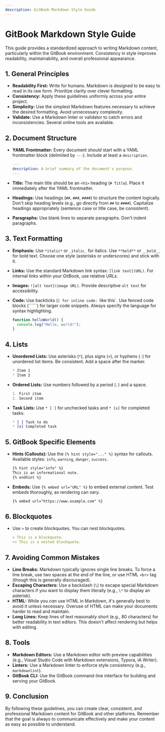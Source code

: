 ```yaml
---
description: GitBook Markdown Style Guide
---
```

# GitBook Markdown Style Guide

This guide provides a standardized approach to writing Markdown content, particularly within the GitBook environment. Consistency in style improves readability, maintainability, and overall professional appearance.

## 1. General Principles

*   **Readability First:** Write for humans. Markdown is designed to be easy to read in its raw form. Prioritize clarity over clever formatting.
*   **Consistency:** Apply these guidelines uniformly across your entire project.
*   **Simplicity:** Use the simplest Markdown features necessary to achieve the desired formatting. Avoid unnecessary complexity.
*   **Validate:** Use a Markdown linter or validator to catch errors and inconsistencies. Several online tools are available.

## 2. Document Structure

*   **YAML Frontmatter:** Every document *should* start with a YAML frontmatter block (delimited by `---`). Include at least a `description`.

    ```yaml
    ---
    description: A brief summary of the document's purpose.
    ---
    ```

*   **Title:** The main title should be an `<h1>` heading (`# Title`). Place it immediately after the YAML frontmatter.
*   **Headings:** Use headings (`##`, `###`, `####`) to structure the content logically. Don't skip heading levels (e.g., go directly from `##` to `####`). Capitalize headings appropriately (sentence case or title case, be consistent).
*   **Paragraphs:** Use blank lines to separate paragraphs. Don't indent paragraphs.

## 3. Text Formatting

*   **Emphasis:** Use `*italic*` or `_italic_` for italics. Use `**bold**` or `__bold__` for bold text. Choose one style (asterisks or underscores) and stick with it.
*   **Links:** Use the standard Markdown link syntax: `[link text](URL)`. For internal links within your GitBook, use relative URLs.
*   **Images:** `![alt text](image URL)`. Provide descriptive `alt text` for accessibility.
*   **Code:** Use backticks (`) for inline code: `like this`. Use fenced code blocks (``````) for larger code snippets. Always specify the language for syntax highlighting.

    ```javascript
    function helloWorld() {
      console.log("Hello, world!");
    }
    ```

## 4. Lists

*   **Unordered Lists:** Use asterisks (`*`), plus signs (`+`), or hyphens (`-`) for unordered list items. Be consistent. Add a space after the marker.

    ```markdown
    * Item 1
    * Item 2
    ```

*   **Ordered Lists:** Use numbers followed by a period (`.`) and a space.

    ```markdown
    1. First item
    2. Second item
    ```

*   **Task Lists:** Use `* [ ]` for unchecked tasks and `* [x]` for completed tasks.

    ```markdown
    * [ ] Task to do
    * [x] Completed task
    ```

## 5. GitBook Specific Elements

*   **Hints (Callouts):** Use the `{% hint style="..." %}` syntax for callouts. Available styles: `info`, `warning`, `danger`, `success`.

    ```markdown
    {% hint style="info" %}
    This is an informational note.
    {% endhint %}
    ```

*   **Embeds:** Use `{% embed url="URL" %}` to embed external content. Test embeds thoroughly, as rendering can vary.

    ```markdown
    {% embed url="https://www.example.com" %}
    ```

## 6. Blockquotes

*   Use `>` to create blockquotes. You can nest blockquotes.

    ```markdown
    > This is a blockquote.
    >> This is a nested blockquote.
    ```

## 7. Avoiding Common Mistakes

*   **Line Breaks:** Markdown typically ignores single line breaks. To force a line break, use two spaces at the end of the line, or use HTML `<br>` tag (though this is generally discouraged).
*   **Escaping Characters:** Use a backslash (`\`) to escape special Markdown characters if you want to display them literally (e.g., `\*` to display an asterisk).
*   **HTML:** While you *can* use HTML in Markdown, it's generally best to avoid it unless necessary. Overuse of HTML can make your documents harder to read and maintain.
*   **Long Lines:** Keep lines of text reasonably short (e.g., 80 characters) for better readability in text editors. This doesn't affect rendering but helps with editing.

## 8. Tools

*   **Markdown Editors:** Use a Markdown editor with preview capabilities (e.g., Visual Studio Code with Markdown extensions, Typora, iA Writer).
*   **Linters:** Use a Markdown linter to enforce style consistency (e.g., `markdownlint`).
*   **GitBook CLI:** Use the GitBook command-line interface for building and serving your GitBook.

## 9. Conclusion

By following these guidelines, you can create clear, consistent, and professional Markdown content for GitBook and other platforms. Remember that the goal is always to communicate effectively and make your content as easy as possible to understand.
